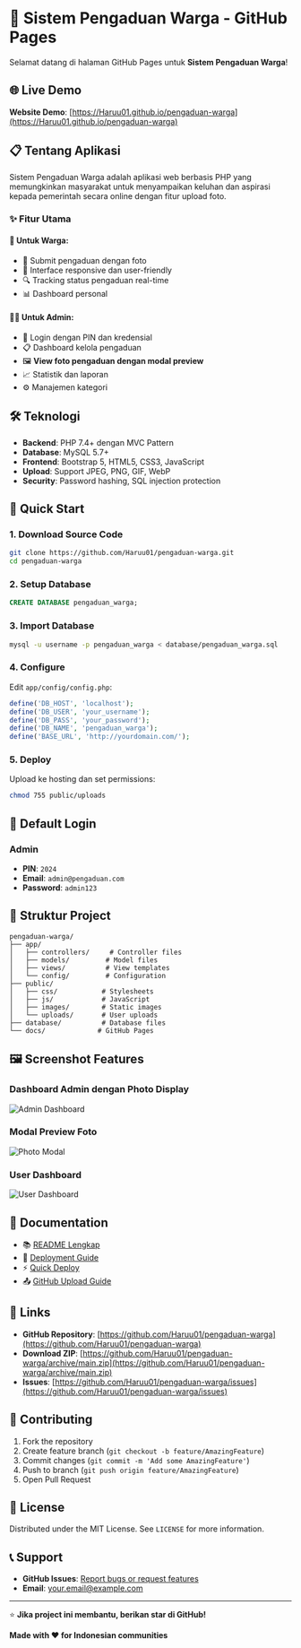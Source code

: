 # 📢 Sistem Pengaduan Warga - GitHub Pages

Selamat datang di halaman GitHub Pages untuk **Sistem Pengaduan Warga**!

## 🌐 Live Demo

**Website Demo**: [https://Haruu01.github.io/pengaduan-warga](https://Haruu01.github.io/pengaduan-warga)

## 📋 Tentang Aplikasi

Sistem Pengaduan Warga adalah aplikasi web berbasis PHP yang memungkinkan masyarakat untuk menyampaikan keluhan dan aspirasi kepada pemerintah secara online dengan fitur upload foto.

### ✨ Fitur Utama

#### 👥 **Untuk Warga:**
- 📝 Submit pengaduan dengan foto
- 📱 Interface responsive dan user-friendly
- 🔍 Tracking status pengaduan real-time
- 📊 Dashboard personal

#### 👨‍💼 **Untuk Admin:**
- 🔐 Login dengan PIN dan kredensial
- 📋 Dashboard kelola pengaduan
- 🖼️ **View foto pengaduan dengan modal preview**
- 📈 Statistik dan laporan
- ⚙️ Manajemen kategori

## 🛠️ Teknologi

- **Backend**: PHP 7.4+ dengan MVC Pattern
- **Database**: MySQL 5.7+
- **Frontend**: Bootstrap 5, HTML5, CSS3, JavaScript
- **Upload**: Support JPEG, PNG, GIF, WebP
- **Security**: Password hashing, SQL injection protection

## 🚀 Quick Start

### 1. Download Source Code
```bash
git clone https://github.com/Haruu01/pengaduan-warga.git
cd pengaduan-warga
```

### 2. Setup Database
```sql
CREATE DATABASE pengaduan_warga;
```

### 3. Import Database
```bash
mysql -u username -p pengaduan_warga < database/pengaduan_warga.sql
```

### 4. Configure
Edit `app/config/config.php`:
```php
define('DB_HOST', 'localhost');
define('DB_USER', 'your_username');
define('DB_PASS', 'your_password');
define('DB_NAME', 'pengaduan_warga');
define('BASE_URL', 'http://yourdomain.com/');
```

### 5. Deploy
Upload ke hosting dan set permissions:
```bash
chmod 755 public/uploads
```

## 🔑 Default Login

### Admin
- **PIN**: `2024`
- **Email**: `admin@pengaduan.com`
- **Password**: `admin123`

## 📁 Struktur Project

```
pengaduan-warga/
├── app/
│   ├── controllers/     # Controller files
│   ├── models/         # Model files
│   ├── views/          # View templates
│   └── config/         # Configuration
├── public/
│   ├── css/           # Stylesheets
│   ├── js/            # JavaScript
│   ├── images/        # Static images
│   └── uploads/       # User uploads
├── database/          # Database files
└── docs/             # GitHub Pages
```

## 🖼️ Screenshot Features

### Dashboard Admin dengan Photo Display
![Admin Dashboard](https://via.placeholder.com/800x400/28a745/ffffff?text=Admin+Dashboard+with+Photo+Display)

### Modal Preview Foto
![Photo Modal](https://via.placeholder.com/600x400/dc3545/ffffff?text=Photo+Modal+Preview)

### User Dashboard
![User Dashboard](https://via.placeholder.com/800x400/007bff/ffffff?text=User+Dashboard)

## 📖 Documentation

- 📚 [README Lengkap](../README.md)
- 🚀 [Deployment Guide](../DEPLOYMENT.md)
- ⚡ [Quick Deploy](../QUICK-DEPLOY.md)
- 📤 [GitHub Upload Guide](../GITHUB-UPLOAD.md)

## 🔗 Links

- **GitHub Repository**: [https://github.com/Haruu01/pengaduan-warga](https://github.com/Haruu01/pengaduan-warga)
- **Download ZIP**: [https://github.com/Haruu01/pengaduan-warga/archive/main.zip](https://github.com/Haruu01/pengaduan-warga/archive/main.zip)
- **Issues**: [https://github.com/Haruu01/pengaduan-warga/issues](https://github.com/Haruu01/pengaduan-warga/issues)

## 🤝 Contributing

1. Fork the repository
2. Create feature branch (`git checkout -b feature/AmazingFeature`)
3. Commit changes (`git commit -m 'Add some AmazingFeature'`)
4. Push to branch (`git push origin feature/AmazingFeature`)
5. Open Pull Request

## 📄 License

Distributed under the MIT License. See `LICENSE` for more information.

## 📞 Support

- **GitHub Issues**: [Report bugs or request features](https://github.com/Haruu01/pengaduan-warga/issues)
- **Email**: your.email@example.com

---

⭐ **Jika project ini membantu, berikan star di GitHub!**

**Made with ❤️ for Indonesian communities**
